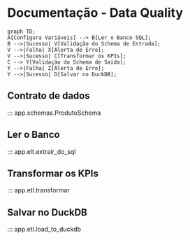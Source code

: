 # Documentação - Data Quality

```mermaid
graph TD;
A[Configura Variáveis] --> B[Ler o Banco SQL];
B -->|Sucesso| V[Validação do Schema de Entrada];
V -->|Falha| X[Alerta de Erro];
V -->|Sucesso| C[Transformar os KPIs];
C --> Y[Validação do Schema de Saída];
Y -->|Falha| Z[Alerta de Erro];
Y -->|Sucesso| D[Salvar no DuckDB];
```

## Contrato de dados

::: app.schemas.ProdutoSchema

## Ler o Banco

::: app.elt.extrair_do_sql

## Transformar os KPIs

::: app.etl.transformar

## Salvar no DuckDB

::: app.etl.load_to_duckdb
